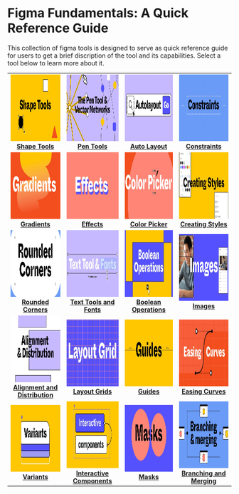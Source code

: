 # Figma Fundamentals: A Quick Reference Guide
This collection of figma tools is designed to serve as quick reference guide for users to get a brief discription of the tool and its capabilities. Select a tool below to learn more about it.


|   |   |   |   |
| :---: | :----: | :----: | :----: |
|  [<img src="../figma_basic/img/shapeTools.png" width="200" height="150">](../figma_basic/shapeTools.md) <br>[**Shape Tools**](#) |  [<img src="../figma_basic/img/penTools.png" width="200" height="150">](http://www.google.com) <br>[**Pen Tools**](#) |  [<img src="../figma_basic/img/autoLayout.png" width="200" height="150">](http://www.google.com) <br>[**Auto Layout**](#) |  [<img src="../figma_basic/img/constraints.png" width="200" height="150">](http://www.google.com) <br>[**Constraints**](#) |
|  [<img src="../figma_basic/img/gradients.png" width="200" height="150">](http://www.google.com) <br>[**Gradients**](#) |  [<img src="../figma_basic/img/effects.png" width="200" height="150">](http://www.google.com) <br>[**Effects**](#) |  [<img src="../figma_basic/img/colorpicker.png" width="200" height="150">](http://www.google.com) <br>[**Color Picker**](#) |  [<img src="../figma_basic/img/creatingStyles.png" width="200" height="150">](http://www.google.com) <br>[**Creating Styles**](#) |
|  [<img src="../figma_basic/img/roundedCorners.png" width="200" height="150">](http://www.google.com) <br>[**Rounded Corners**](#) |  [<img src="../figma_basic/img/textTools.png" width="200" height="150">](http://www.google.com) <br>[**Text Tools and Fonts**](#) |  [<img src="../figma_basic/img/booleanOperations.png" width="200" height="150">](http://www.google.com) <br>[**Boolean Operations**](#) |  [<img src="../figma_basic/img/images.png" width="200" height="150">](http://www.google.com) <br>[**Images**](#) |
|  [<img src="../figma_basic/img/alignmentAndDistribution.png" width="200" height="150">](http://www.google.com) <br>[**Alignment and Distribution**](#) |  [<img src="../figma_basic/img/layoutGrid.png" width="200" height="150">](http://www.google.com) <br>[**Layout Grids**](#) |  [<img src="../figma_basic/img/guides.png" width="200" height="150">](http://www.google.com) <br>[**Guides**](#) |  [<img src="../figma_basic/img/easingCurves.png" width="200" height="150">](http://www.google.com) <br>[**Easing Curves**](#) |
|  [<img src="../figma_basic/img/variants.png" width="200" height="150">](http://www.google.com) <br>[**Variants**](#) |  [<img src="../figma_basic/img/interactiveComponents.png" width="200" height="150">](http://www.google.com) <br>[**Interactive Components**](#) |  [<img src="../figma_basic/img/masks.png" width="200" height="150">](http://www.google.com) <br>[**Masks**](#) |  [<img src="../figma_basic/img/branchingAndMerging.png" width="200" height="150">](http://www.google.com) <br>[**Branching and Merging**](#) |


<!-- ![type:video](https://www.youtube.com/embed/LXb3EKWsInQ) -->